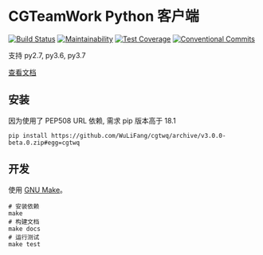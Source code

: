 # CGTeamWork Python 客户端

[![Build Status](https://travis-ci.org/WuLiFang/cgtwq.svg?branch=master)](https://travis-ci.org/WuLiFang/cgtwq)
[![Maintainability](https://api.codeclimate.com/v1/badges/9cacab42a3141cd9f247/maintainability)](https://codeclimate.com/github/WuLiFang/cgtwq/maintainability)
[![Test Coverage](https://api.codeclimate.com/v1/badges/9cacab42a3141cd9f247/test_coverage)](https://codeclimate.com/github/WuLiFang/cgtwq/test_coverage)
[![Conventional Commits](https://img.shields.io/badge/Conventional%20Commits-1.0.0-yellow.svg)](https://conventionalcommits.org)

支持 py2.7, py3.6, py3.7

[查看文档](https://wulifang.github.io/cgtwq/)

## 安装

因为使用了 PEP508 URL 依赖, 需求 pip 版本高于 18.1

```shell
pip install https://github.com/WuLiFang/cgtwq/archive/v3.0.0-beta.0.zip#egg=cgtwq
```

## 开发

使用 [GNU Make](https://www.gnu.org/software/make/)。

```shell
# 安装依赖
make
# 构建文档
make docs
# 运行测试
make test
```
